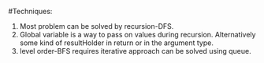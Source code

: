 #Techniques:

1. Most problem can be solved by recursion-DFS.
2. Global variable is a way to pass on values during recursion. Alternatively some kind of resultHolder in return or in the argument type.
3. level order-BFS requires iterative approach can be solved using queue.